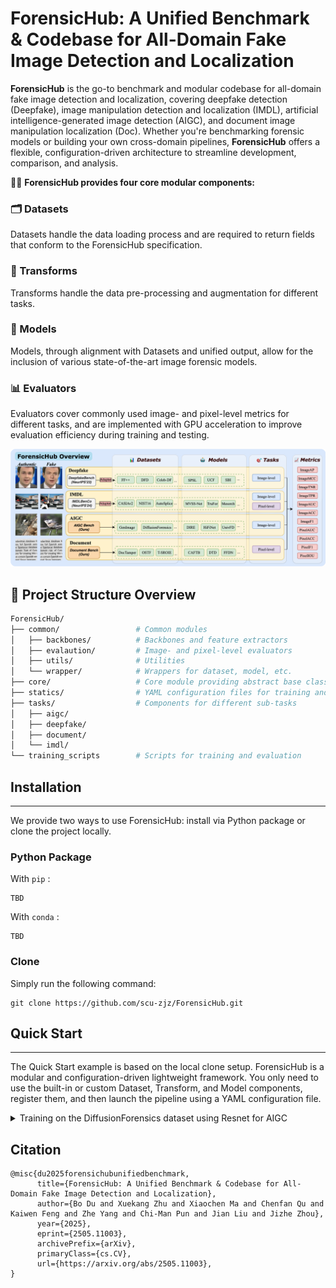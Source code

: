 # ForensicHub: A Unified Benchmark & Codebase for All-Domain Fake Image Detection and Localization

**ForensicHub** is the go-to benchmark and modular codebase for all-domain fake image detection and localization,
covering deepfake detection (Deepfake), image manipulation detection and localization (IMDL), artificial
intelligence-generated image detection (AIGC), and document image manipulation localization (Doc). Whether you're
benchmarking
forensic models or building your own cross-domain pipelines, **ForensicHub** offers a flexible, configuration-driven
architecture to streamline development, comparison, and analysis.

🕵️‍♂️ **ForensicHub provides four core modular components:**

### 🗂️ Datasets

Datasets handle the data loading process and are required to return fields that conform to the ForensicHub
specification.

### 🔧 Transforms

Transforms handle the data pre-processing and augmentation for different tasks.

### 🧠 Models

Models, through alignment with Datasets and unified output, allow for the inclusion of various
state-of-the-art image forensic models.

### 📊 Evaluators

Evaluators cover commonly used image- and pixel-level metrics for different tasks, and are implemented with GPU
acceleration to improve evaluation efficiency during training and testing.

![](./images/overview.png)

## 📁 Project Structure Overview

```bash
ForensicHub/
├── common/                 # Common modules
│   ├── backbones/          # Backbones and feature extractors
│   ├── evalaution/         # Image- and pixel-level evaluators
│   ├── utils/              # Utilities
│   └── wrapper/            # Wrappers for dataset, model, etc.
├── core/                   # Core module providing abstract base classes
├── statics/                # YAML configuration files for training and testing
├── tasks/                  # Components for different sub-tasks
│   ├── aigc/           
│   ├── deepfake/             
│   ├── document/            
│   └── imdl/     
└── training_scripts        # Scripts for training and evaluation
```

## Installation

---

We provide two ways to use ForensicHub: install via Python package or clone the project locally.

### Python Package

With `pip` :

```
TBD
```

With `conda` :

```
TBD
```

### Clone

Simply run the following command:

```
git clone https://github.com/scu-zjz/ForensicHub.git
```

## Quick Start

---

The Quick Start example is based on the local clone setup. ForensicHub is a modular and configuration-driven lightweight
framework. You only need to use the built-in or custom Dataset, Transform, and Model components, register them, and then
launch the pipeline using a YAML configuration file.

<details>
<summary>Training on the DiffusionForensics dataset using Resnet for AIGC</summary>

1. Dataset Preparation

Download the DiffusionForensics dataset from (https://github.com/ZhendongWang6/DIRE).
The experiment only uses the ImageNet portion. Format the data as JSON. ForensicHub does not restrict how the dataset is
loaded—just make sure the Dataset returns fields as defined in `\core\base_dataset.py` This means users are free to
implement their own loading logic. In this case, we
use `/tasks/aigc/datasets/label_dataset.py`, which expects a JSON with entries like with label of 0 and 1 representing a
image of real and generated:

```
[
  {
    "path": "/mnt/data3/public_datasets/AIGC/DiffusionForensics/images/train/imagenet/real/n03982430/ILSVRC2012_val_00039791.JPEG",
    "label": 0
  },
  {
    "path": "/mnt/data3/public_datasets/AIGC/DiffusionForensics/images/train/imagenet/real/n03982430/ILSVRC2012_val_00022594.JPEG",
    "label": 0
  },
  ...
]
```

2. Component Preparation

In this example, the **Model** is ResNet50, which is already registered in `/common/backbones/resnet.py`, so no extra
code is needed.。 **Transform**is also pre-registered and available in `/tasks/aigc/transforms/aigc_transforms.py`, providing basic
augmentations and ImageNet-standard normalization.

3. YAML Config & Training

ForensicHub supports lightweight configuration via YAML files. In this example, aside from data preparation, no
additional code is required.
Here is a sample training YAML `/statics/aigc/resnet_train.yaml`. The four components-**Model, Dataset, Transform, Evaluator**-are all initiated
via `init_config`：

```
# DDP
gpus: "4,5"
flag: train

# Log
log_dir: "./log/aigc_resnet_df_train"

# Task
if_predict_label: true
if_predict_mask: false

# Model
model:
  name: Resnet50
  # Model specific setting
  init_config:
    pretrained: true
    num_classes: 1

# Train dataset
train_dataset:
  name: AIGCLabelDataset
  dataset_name: DiffusionForensics_train
  init_config:
    image_size: 224
    path: /mnt/data1/public_datasets/AIGC/DiffusionForensics/images/train.json
#  Test dataset (one or many)
test_dataset:
  - name: AIGCLabelDataset
    dataset_name: DiffusionForensics_val
    init_config:
      image_size: 224
      path: /mnt/data1/public_datasets/AIGC/DiffusionForensics/images/val.json

# Transform
transform:
  name: AIGCTransform

# Evaluators
evaluator:
  - name: ImageF1
    init_config:
      threshold: 0.5

# Training related
batch_size: 768
test_batch_size: 128
epochs: 20
accum_iter: 1
record_epoch: 0  # Save the best only after record epoch.

# Test related
no_model_eval: false
test_period: 1

# Logging & TensorBoard
log_per_epoch_count: 20

# DDP & AMP settings
find_unused_parameters: false
use_amp: true

# Optimizer parameters
weight_decay: 0.05
lr: 1e-4
blr: 0.001
min_lr: 1e-5
warmup_epochs: 1

# Device and training control
device: "cuda"
seed: 42
resume: ""
start_epoch: 0
num_workers: 8
pin_mem: true

# Distributed training parameters
world_size: 1
local_rank: -1
dist_on_itp: false
dist_url: "env://"
```

After creating the YAML file, you can launch training using `statics/run.sh` after updating file paths. You can also
use`statics/batch_run.sh`
for batch experiments, which internally invokes multiple `run.sh` scripts. Testing works similarly and only requires
configuring the same four components.



</details>

## Citation

```
@misc{du2025forensichubunifiedbenchmark,
      title={ForensicHub: A Unified Benchmark & Codebase for All-Domain Fake Image Detection and Localization}, 
      author={Bo Du and Xuekang Zhu and Xiaochen Ma and Chenfan Qu and Kaiwen Feng and Zhe Yang and Chi-Man Pun and Jian Liu and Jizhe Zhou},
      year={2025},
      eprint={2505.11003},
      archivePrefix={arXiv},
      primaryClass={cs.CV},
      url={https://arxiv.org/abs/2505.11003}, 
}
```
